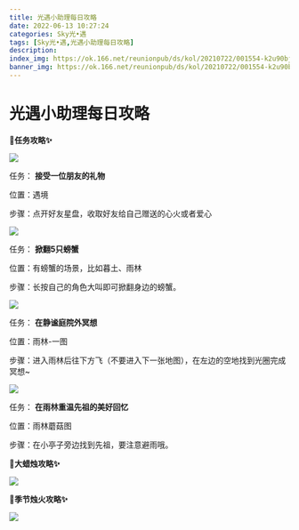 ```yaml
---
title: 光遇小助理每日攻略
date: 2022-06-13 10:27:24
categories: Sky光•遇
tags: [Sky光•遇,光遇小助理每日攻略]
description: 
index_img: https://ok.166.net/reunionpub/ds/kol/20210722/001554-k2u90bj7ay.png?imageView&thumbnail=600x0&type=jpg
banner_img: https://ok.166.net/reunionpub/ds/kol/20210722/001554-k2u90bj7ay.png?imageView&thumbnail=600x0&type=jpg
---
```

# 光遇小助理每日攻略
**🎉任务攻略✨**

![](https://ok.166.net/reunionpub/ds/kol/20220613/000548-5kig7l2ujc.png)

任务： **接受一位朋友的礼物**

位置：遇境

步骤：点开好友星盘，收取好友给自己赠送的心火或者爱心

![](https://ok.166.net/reunionpub/ds/kol/20220613/000626-atefy0jv1s.png)

任务： **掀翻5只螃蟹**

位置：有螃蟹的场景，比如暮土、雨林

步骤：长按自己的角色大叫即可掀翻身边的螃蟹。

![](https://ok.166.net/reunionpub/ds/kol/20220613/000525-7s5jyd8get.png)

任务： **在静谧庭院外冥想**

位置：雨林-一图

步骤：进入雨林后往下方飞（不要进入下一张地图），在左边的空地找到光圈完成冥想~

![](https://ok.166.net/reunionpub/ds/kol/20220613/000840-skgy051dju.png)

任务： **在雨林重温先祖的美好回忆**  

位置：雨林蘑菇图

步骤：在小亭子旁边找到先祖，要注意避雨哦。

 **🎉大蜡烛攻略✨**

![](https://ok.166.net/reunionpub/ds/kol/20220613/000333-nwjbk794ql.png)

  

 **🎉季节烛火攻略✨**

![](https://ok.166.net/reunionpub/ds/kol/20220613/000438-6h7wzt4jfy.png)

  

